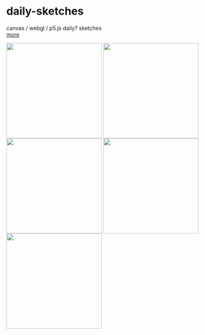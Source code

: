 # daily-sketches
canvas / webgl / p5.js daily? sketches
</br>
<a href="https://rfsdalotto.github.io/">more</a>
</br>

<p>
  <img align="center" src="https://user-images.githubusercontent.com/8432403/39501428-27b8850e-4d91-11e8-9da5-c791f3a63ad2.gif" width="250" height="250"/>
  <img align="center" src="https://user-images.githubusercontent.com/8432403/39412560-dd3c7cc6-4bf4-11e8-9492-dd528b20393b.gif" width="250" height="250"/>
  <img align="center" src="https://user-images.githubusercontent.com/8432403/35508548-f1941d28-04d7-11e8-9d4b-31a4965d7a17.gif" width="250" height="250"/>
  <img align="center" src="https://user-images.githubusercontent.com/8432403/35370780-34f3f91c-0177-11e8-9135-4f12d4cb2cbd.gif" width="250" height="250"/>
  <img align="center" src="https://user-images.githubusercontent.com/8432403/35236567-ec1e8854-ff8e-11e7-861b-5371487b4100.gif" width="250" height="250"/>
</p>
